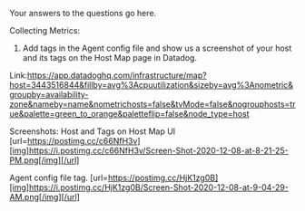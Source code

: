 Your answers to the questions go here.

Collecting Metrics:

1) Add tags in the Agent config file and show us a screenshot of your host and its tags on the Host Map page in Datadog.

Link:https://app.datadoghq.com/infrastructure/map?host=3443516844&fillby=avg%3Acpuutilization&sizeby=avg%3Anometric&groupby=availability-zone&nameby=name&nometrichosts=false&tvMode=false&nogrouphosts=true&palette=green_to_orange&paletteflip=false&node_type=host

Screenshots:
Host and Tags on Host Map UI
[url=https://postimg.cc/c66NfH3v][img]https://i.postimg.cc/c66NfH3v/Screen-Shot-2020-12-08-at-8-21-25-PM.png[/img][/url]

Agent config file tag.
[url=https://postimg.cc/HjK1zg0B][img]https://i.postimg.cc/HjK1zg0B/Screen-Shot-2020-12-08-at-9-04-29-AM.png[/img][/url]
